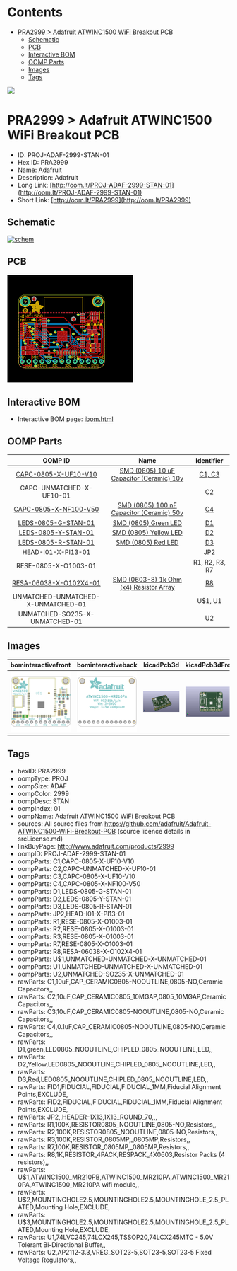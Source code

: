 



Contents
========

* [PRA2999 > Adafruit ATWINC1500 WiFi Breakout PCB](#pra2999--adafruit-atwinc1500-wifi-breakout-pcb)
	* [Schematic](#schematic)
	* [PCB](#pcb)
	* [Interactive BOM](#interactive-bom)
	* [OOMP Parts](#oomp-parts)
	* [Images](#images)
	* [Tags](#tags)
  
![][im]
# PRA2999 > Adafruit ATWINC1500 WiFi Breakout PCB

- ID: PROJ-ADAF-2999-STAN-01
- Hex ID: PRA2999
- Name: Adafruit
- Description: Adafruit
- Long Link: [http://oom.lt/PROJ-ADAF-2999-STAN-01](http://oom.lt/PROJ-ADAF-2999-STAN-01)
- Short Link: [http://oom.lt/PRA2999](http://oom.lt/PRA2999)

## Schematic
  
[![schem](eagleSchemImage.png)](eagleSchemImage.png)
## PCB
  
[![pcb](eagleImage.png)](eagleImage.png)
## Interactive BOM

- Interactive BOM page: [ibom.html](https://htmlpreview.github.io/?https://github.com/oomlout/oomlout_OOMP_projects/blob/main/PROJ-ADAF-2999-STAN-01/kicad/bom/ibom.html)

## OOMP Parts
  

|OOMP ID|Name|Identifier|
| :---: | :---: | :---: |
|[CAPC-0805-X-UF10-V10](https://github.com/oomlout/oomlout_OOMP_parts/tree/main/CAPC-0805-X-UF10-V10/)|[SMD (0805) 10 uF Capacitor (Ceramic) 10v](https://github.com/oomlout/oomlout_OOMP_parts/tree/main/CAPC-0805-X-UF10-V10/)|[C1, C3](https://github.com/oomlout/oomlout_OOMP_parts/tree/main/CAPC-0805-X-UF10-V10/)|
|CAPC-UNMATCHED-X-UF10-01||C2|
|[CAPC-0805-X-NF100-V50](https://github.com/oomlout/oomlout_OOMP_parts/tree/main/CAPC-0805-X-NF100-V50/)|[SMD (0805) 100 nF Capacitor (Ceramic) 50v](https://github.com/oomlout/oomlout_OOMP_parts/tree/main/CAPC-0805-X-NF100-V50/)|[C4](https://github.com/oomlout/oomlout_OOMP_parts/tree/main/CAPC-0805-X-NF100-V50/)|
|[LEDS-0805-G-STAN-01](https://github.com/oomlout/oomlout_OOMP_parts/tree/main/LEDS-0805-G-STAN-01/)|[SMD (0805) Green LED](https://github.com/oomlout/oomlout_OOMP_parts/tree/main/LEDS-0805-G-STAN-01/)|[D1](https://github.com/oomlout/oomlout_OOMP_parts/tree/main/LEDS-0805-G-STAN-01/)|
|[LEDS-0805-Y-STAN-01](https://github.com/oomlout/oomlout_OOMP_parts/tree/main/LEDS-0805-Y-STAN-01/)|[SMD (0805) Yellow LED](https://github.com/oomlout/oomlout_OOMP_parts/tree/main/LEDS-0805-Y-STAN-01/)|[D2](https://github.com/oomlout/oomlout_OOMP_parts/tree/main/LEDS-0805-Y-STAN-01/)|
|[LEDS-0805-R-STAN-01](https://github.com/oomlout/oomlout_OOMP_parts/tree/main/LEDS-0805-R-STAN-01/)|[SMD (0805) Red LED](https://github.com/oomlout/oomlout_OOMP_parts/tree/main/LEDS-0805-R-STAN-01/)|[D3](https://github.com/oomlout/oomlout_OOMP_parts/tree/main/LEDS-0805-R-STAN-01/)|
|HEAD-I01-X-PI13-01||JP2|
|RESE-0805-X-O1003-01||R1, R2, R3, R7|
|[RESA-06038-X-O102X4-01](https://github.com/oomlout/oomlout_OOMP_parts/tree/main/RESA-06038-X-O102X4-01/)|[SMD (0603-8) 1k Ohm (x4) Resistor Array](https://github.com/oomlout/oomlout_OOMP_parts/tree/main/RESA-06038-X-O102X4-01/)|[R8](https://github.com/oomlout/oomlout_OOMP_parts/tree/main/RESA-06038-X-O102X4-01/)|
|UNMATCHED-UNMATCHED-X-UNMATCHED-01||U$1, U1|
|UNMATCHED-SO235-X-UNMATCHED-01||U2|

## Images
  
  

|bominteractivefront|bominteractiveback|kicadPcb3d|kicadPcb3dFront|kicadPcb3dBack|eagleImage|eagleSchemImage|pcbdraw|pcbdrawback|
| :---: | :---: | :---: | :---: | :---: | :---: | :---: | :---: | :---: |
|[![bominteractivefront](bomFront_140.png)](bomFront.png)|[![bominteractiveback](bomBack_140.png)](bomBack.png)|[![kicadPcb3d](kicadPcb3d_140.png)](kicadPcb3d.png)|[![kicadPcb3dFront](kicadPcb3dFront_140.png)](kicadPcb3dFront.png)|[![kicadPcb3dBack](kicadPcb3dBack_140.png)](kicadPcb3dBack.png)|[![eagleImage](eagleImage_140.png)](eagleImage.png)|[![eagleSchemImage](eagleSchemImage_140.png)](eagleSchemImage.png)|[![pcbdraw](pcbdraw_140.png)](pcbdraw.png)|[![pcbdrawback](pcbdrawBack_140.png)](pcbdrawBack.png)|

## Tags

- hexID: PRA2999
- oompType: PROJ
- oompSize: ADAF
- oompColor: 2999
- oompDesc: STAN
- oompIndex: 01
- oompName: Adafruit ATWINC1500 WiFi Breakout PCB
- sources: All source files from https://github.com/adafruit/Adafruit-ATWINC1500-WiFi-Breakout-PCB (source licence details in srcLicense.md)
- linkBuyPage: http://www.adafruit.com/products/2999
- oompID: PROJ-ADAF-2999-STAN-01
- oompParts: C1,CAPC-0805-X-UF10-V10
- oompParts: C2,CAPC-UNMATCHED-X-UF10-01
- oompParts: C3,CAPC-0805-X-UF10-V10
- oompParts: C4,CAPC-0805-X-NF100-V50
- oompParts: D1,LEDS-0805-G-STAN-01
- oompParts: D2,LEDS-0805-Y-STAN-01
- oompParts: D3,LEDS-0805-R-STAN-01
- oompParts: JP2,HEAD-I01-X-PI13-01
- oompParts: R1,RESE-0805-X-O1003-01
- oompParts: R2,RESE-0805-X-O1003-01
- oompParts: R3,RESE-0805-X-O1003-01
- oompParts: R7,RESE-0805-X-O1003-01
- oompParts: R8,RESA-06038-X-O102X4-01
- oompParts: U$1,UNMATCHED-UNMATCHED-X-UNMATCHED-01
- oompParts: U1,UNMATCHED-UNMATCHED-X-UNMATCHED-01
- oompParts: U2,UNMATCHED-SO235-X-UNMATCHED-01
- rawParts: C1,10uF,CAP_CERAMIC0805-NOOUTLINE,0805-NO,Ceramic Capacitors,,
- rawParts: C2,10uF,CAP_CERAMIC0805_10MGAP,0805_10MGAP,Ceramic Capacitors,,
- rawParts: C3,10uF,CAP_CERAMIC0805-NOOUTLINE,0805-NO,Ceramic Capacitors,,
- rawParts: C4,0.1uF,CAP_CERAMIC0805-NOOUTLINE,0805-NO,Ceramic Capacitors,,
- rawParts: D1,green,LED0805_NOOUTLINE,CHIPLED_0805_NOOUTLINE,LED,,
- rawParts: D2,Yellow,LED0805_NOOUTLINE,CHIPLED_0805_NOOUTLINE,LED,,
- rawParts: D3,Red,LED0805_NOOUTLINE,CHIPLED_0805_NOOUTLINE,LED,,
- rawParts: FID1,FIDUCIAL,FIDUCIAL,FIDUCIAL_1MM,Fiducial Alignment Points,EXCLUDE,
- rawParts: FID2,FIDUCIAL,FIDUCIAL,FIDUCIAL_1MM,Fiducial Alignment Points,EXCLUDE,
- rawParts: JP2,,HEADER-1X13,1X13_ROUND_70,,,
- rawParts: R1,100K,RESISTOR0805_NOOUTLINE,0805-NO,Resistors,,
- rawParts: R2,100K,RESISTOR0805_NOOUTLINE,0805-NO,Resistors,,
- rawParts: R3,100K,RESISTOR_0805MP,_0805MP,Resistors,,
- rawParts: R7,100K,RESISTOR_0805MP,_0805MP,Resistors,,
- rawParts: R8,1K,RESISTOR_4PACK,RESPACK_4X0603,Resistor Packs (4 resistors),,
- rawParts: U$1,ATWINC1500_MR210PB,ATWINC1500_MR210PA,ATWINC1500_MR210PA,ATWINC1500_MR210PA wifi module,,
- rawParts: U$2,MOUNTINGHOLE2.5,MOUNTINGHOLE2.5,MOUNTINGHOLE_2.5_PLATED,Mounting Hole,EXCLUDE,
- rawParts: U$3,MOUNTINGHOLE2.5,MOUNTINGHOLE2.5,MOUNTINGHOLE_2.5_PLATED,Mounting Hole,EXCLUDE,
- rawParts: U1,74LVC245,74LCX245,TSSOP20,74LCX245MTC - 5.0V Tolerant Bi-Directional Buffer,,
- rawParts: U2,AP2112-3.3,VREG_SOT23-5,SOT23-5,SOT23-5 Fixed Voltage Regulators,,



[im]: kicadPcb3d_450.png
